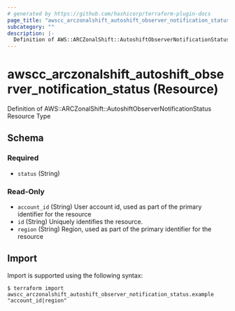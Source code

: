 ```yaml
---
# generated by https://github.com/hashicorp/terraform-plugin-docs
page_title: "awscc_arczonalshift_autoshift_observer_notification_status Resource - terraform-provider-awscc"
subcategory: ""
description: |-
  Definition of AWS::ARCZonalShift::AutoshiftObserverNotificationStatus Resource Type
---
```


# awscc_arczonalshift_autoshift_observer_notification_status (Resource)

Definition of AWS::ARCZonalShift::AutoshiftObserverNotificationStatus Resource Type



<!-- schema generated by tfplugindocs -->
## Schema

### Required

- `status` (String)

### Read-Only

- `account_id` (String) User account id, used as part of the primary identifier for the resource
- `id` (String) Uniquely identifies the resource.
- `region` (String) Region, used as part of the primary identifier for the resource

## Import

Import is supported using the following syntax:

```shell
$ terraform import awscc_arczonalshift_autoshift_observer_notification_status.example "account_id|region"
```
